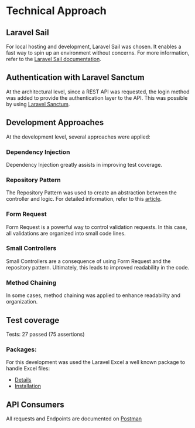 # Technical Approach

## Laravel Sail
For local hosting and development, Laravel Sail was chosen.
It enables a fast way to spin up an environment without concerns.
For more information, refer to the [Laravel Sail documentation](https://laravel.com/docs/10.x/sail).

## Authentication with Laravel Sanctum
At the architectural level, since a REST API was requested, the login method was added to provide the authentication layer to the API.
This was possible by using [Laravel Sanctum](https://laravel.com/docs/10.x/sanctum).

## Development Approaches
At the development level, several approaches were applied:

### Dependency Injection
Dependency Injection greatly assists in improving test coverage.

### Repository Pattern
The Repository Pattern was used to create an abstraction between the controller and logic.
For detailed information, refer to this [article](https://www.twilio.com/en-us/blog/repository-pattern-in-laravel-application).

### Form Request
Form Request is a powerful way to control validation requests.
In this case, all validations are organized into small code lines.

### Small Controllers
Small Controllers are a consequence of using Form Request and the repository pattern.
Ultimately, this leads to improved readability in the code.

### Method Chaining
In some cases, method chaining was applied to enhance readability and organization.

## Test coverage
Tests: 27 passed (75 assertions)

### Packages:
For this development was used the Laravel Excel a well known package to handle Excel files:
- [Details](https://docs.laravel-excel.com/3.0/getting-started/)
- [Installation](https://docs.laravel-excel.com/3.0/getting-started/installation.html)


## API Consumers
All requests and Endpoints are documented on [Postman](https://documenter.getpostman.com/view/6976430/2sA2xfXYWR)